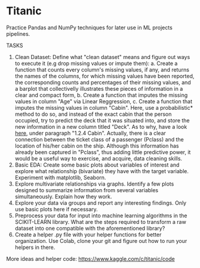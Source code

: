 # Titanic 
Practice Pandas and NumPy techniques for later use in ML projects pipelines.

TASKS

1) Clean Dataset: Define what "clean dataset" means and figure out ways to execute it (e.g drop missing values or impute them):
a. Create a function that counts every column's missing values, if any, and returns the names of the columns, for which missing values have been reported, the corresponding counts and percentages of their missing values, and a barplot that collectivelly illustrates these pieces of information in a clear and compact form,
b. Create a function that imputes the missing values in column "Age" via Linear Reggression,
c. Create a function that imputes the missing values in column "Cabin". Here, use a probabilistic* method to do so, and instead of the exact cabin that the person occupied, try to predict the deck that it was situated into, and store the new information in a new column titled "Deck". As to why, have a look [here](https://www.kaggle.com/gunesevitan/titanic-advanced-feature-engineering-tutorial/notebook), under paragraph "1.2.4 Cabin". Actually, there is a clear connection between the ticket class of a passenger (Pclass) and the location of his/her cabin on the ship. Although this information has already been captured in "Pclass", thus adding little predictive power, it would be a useful way to exercise, and acquire, data cleaning skills.
2) Basic EDA: Create some basic plots about variables of interest and explore what relationship (bivariate) they have with the target variable. Experiment with matplotlib, Seaborn.
3) Explore multivariate relationships via graphs. Identify a few plots designed to summarize information from several variables simultaneously. Explain how they work.
4) Explore your data via groups and report any interesting findings. Only use basic plots here if necessary.
5) Preprocess your data for input into machine learning algorithms in the SCIKIT-LEARN library. What are the steps required to transform a raw dataset into one compatible with the       aforementioned library? 
6) Create a helper .py file with your helper functions for better organization. Use Colab, clone your git and figure out how to run your helpers in there. 

More ideas and helper code: https://www.kaggle.com/c/titanic/code 
